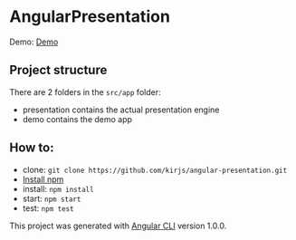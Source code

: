 # AngularPresentation
Demo: [Demo](https://angular-presentation.firebaseapp.com/)

## Project structure
There are 2 folders in the `src/app` folder:

* presentation contains the actual presentation engine
* demo contains the demo app


## How to: 
* clone: `git clone https://github.com/kirjs/angular-presentation.git`
* [Install npm](https://nodejs.org/en/download/)
* install: `npm install`
* start: `npm start`
* test: `npm test`

This project was generated with [Angular CLI](https://github.com/angular/angular-cli) version 1.0.0.
